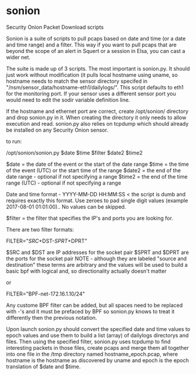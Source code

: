 # sonion
Security Onion Packet Download scripts

Sonion is a suite of scripts to pull pcaps based on date and time (or a date and time range) and a filter.  This way if you want to pull pcaps that are beyond the scope of an alert in Squert or a session in Elsa, you can cast a wider net.

The suite is made up of 3 scripts.  The most important is sonion.py.  It should just work without modification (it pulls local hostname using uname, so hostname needs to match the sensor directory specifed in "/nsm/sensor_data/hostname-eth1/dailylogs/".  This script defaults to eth1 for the monitoring port. If your sensor uses a different sensor port you would need to edit the sodir variable definition line.

If the hostname and ethernet port are correct, create /opt/sonion/ directory and drop sonion.py in it. When creating the directory it only needs to allow execution and read. sonion.py also relies on tcpdump which should already be installed on any Security Onion sensor.

to run:

/opt/sonion/sonion.py $date $time $filter $date2 $time2

$date = the date of the event or the start of the date range
$time = the time of the event (UTC) or the start time of the range
$date2 = the end of the date range - optional if not specifying a range
$time2 = the end of the time range (UTC) - optional if not specifying a range

Date and time format - YYYY-MM-DD HH:MM:SS  < the script is dumb and requires exactly this format.  Use zeroes to pad single digit values (example 2017-08-01 01:01:00)..  No values can be skipped.

$filter = the filter that specifies the IP's and ports you are looking for.  

There are two filter formats:

FILTER="$SRC+$DST-$SPRT+$DPRT"

$SRC and $DST are IP addresses for the socket pair
$SPRT and $DPRT are the ports for the socket pair
NOTE - although they are labeled "source and destination" these terms are arbitrary and the values will be used to build a basic bpf with logical and, so directionality actually doesn't matter

or

FILTER="BPF-net-172.16.1.10/24"

Any custome BPF filter can be added, but all spaces need to be replaced with -'s and it must be prefaced by BPF so sonion.py knows to treat it differently then the previous notation.

Upon launch sonion.py should convert the specified date and time values to epoch values and use them to build a list (array) of dailylogs directorys and files.  Then using the specified filter, sonion.py uses tcpdump to find interesting packets in those files, create pcaps and merge them all together into one file in the /tmp directory named hostname_epoch.pcap, where hostname is the hostname as discovered by uname and epoch is the epoch translation of $date and $time. 

